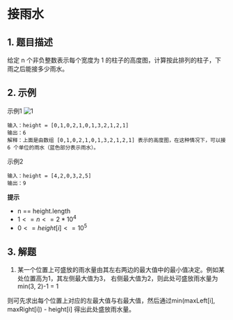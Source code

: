 # 接雨水

## 1. 题目描述
给定 n 个非负整数表示每个宽度为 1 的柱子的高度图，计算按此排列的柱子，下雨之后能接多少雨水。

## 2. 示例
示例1
![1](https://assets.leetcode-cn.com/aliyun-lc-upload/uploads/2018/10/22/rainwatertrap.png)
```
输入：height = [0,1,0,2,1,0,1,3,2,1,2,1]
输出：6
解释：上面是由数组 [0,1,0,2,1,0,1,3,2,1,2,1] 表示的高度图，在这种情况下，可以接 6 个单位的雨水（蓝色部分表示雨水）。
```

示例2
```
输入：height = [4,2,0,3,2,5]
输出：9
```

**提示**
- n == height.length
- $1 <= n <= 2 * 10^4$
- $0 <= height[i] <= 10^5$

## 3. 解题

1. 某一个位置上可盛放的雨水量由其左右两边的最大值中的最小值决定。例如某处位置高为1，其左侧最大值为3， 右侧最大值为2，则此处可盛放雨水量为min(3, 2)-1 = 1

则可先求出每个位置上对应的左最大值与右最大值，然后通过min(maxLeft[i], maxRight[i]) - height[i] 得出此处盛放雨水量。
